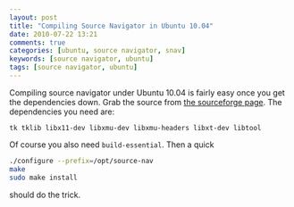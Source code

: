 ```yaml
---
layout: post
title: "Compiling Source Navigator in Ubuntu 10.04"
date: 2010-07-22 13:21
comments: true
categories: [ubuntu, source navigator, snav]
keywords: [source navigator, ubuntu]
tags: [source navigator, ubuntu]
---
```


Compiling source navigator under Ubuntu 10.04 is fairly easy once you
get the dependencies down. Grab the source from 
[the sourceforge page](http://sourcenav.sourceforge.net/).
The dependencies you need are:

    tk tklib libx11-dev libxmu-dev libxmu-headers libxt-dev libtool

Of course you also need `build-essential`. Then a quick
```bash
./configure --prefix=/opt/source-nav
make
sudo make install
```

should do the trick.

